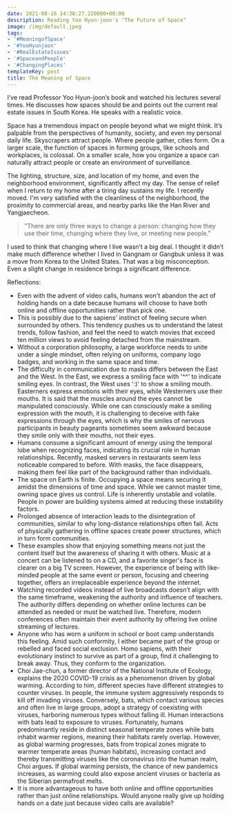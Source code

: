 ```yaml
---
date: 2021-08-16 14:38:27.220000+00:00
description: Reading Yoo Hyun-joon's "The Future of Space"
image: /img/default.jpeg
tags:
- '#MeaningofSpace'
- '#YooHyunjoon'
- '#RealEstateIssues'
- '#SpaceandPeople'
- '#ChangingPlaces'
templateKey: post
title: The Meaning of Space
---
```


I’ve read Professor Yoo Hyun-joon’s book and watched his lectures several times. He discusses how spaces should be and points out the current real estate issues in South Korea. He speaks with a realistic voice.

Space has a tremendous impact on people beyond what we might think. It’s palpable from the perspectives of humanity, society, and even my personal daily life. Skyscrapers attract people. Where people gather, cities form. On a larger scale, the function of spaces in forming groups, like schools and workplaces, is colossal. On a smaller scale, how you organize a space can naturally attract people or create an environment of surveillance.

The lighting, structure, size, and location of my home, and even the neighborhood environment, significantly affect my day. The sense of relief when I return to my home after a tiring day sustains my life. I recently moved. I'm very satisfied with the cleanliness of the neighborhood, the proximity to commercial areas, and nearby parks like the Han River and Yangjaecheon.

> "There are only three ways to change a person: changing how they use their time, changing where they live, or meeting new people."  

I used to think that changing where I live wasn’t a big deal. I thought it didn’t make much difference whether I lived in Gangnam or Gangbuk unless it was a move from Korea to the United States. That was a big misconception. Even a slight change in residence brings a significant difference.

Reflections:
* Even with the advent of video calls, humans won't abandon the act of holding hands on a date because humans will choose to have both online and offline opportunities rather than pick one.
* This is possibly due to the sapiens' instinct of feeling secure when surrounded by others. This tendency pushes us to understand the latest trends, follow fashion, and feel the need to watch movies that exceed ten million views to avoid feeling detached from the mainstream.
* Without a corporation philosophy, a large workforce needs to unite under a single mindset, often relying on uniforms, company logo badges, and working in the same space and time.
* The difficulty in communication due to masks differs between the East and the West. In the East, we express a smiling face with '^^' to indicate smiling eyes. In contrast, the West uses ':)' to show a smiling mouth. Easterners express emotions with their eyes, while Westerners use their mouths. It is said that the muscles around the eyes cannot be manipulated consciously. While one can consciously make a smiling expression with the mouth, it is challenging to deceive with fake expressions through the eyes, which is why the smiles of nervous participants in beauty pageants sometimes seem awkward because they smile only with their mouths, not their eyes.
* Humans consume a significant amount of energy using the temporal lobe when recognizing faces, indicating its crucial role in human relationships. Recently, masked servers in restaurants seem less noticeable compared to before. With masks, the face disappears, making them feel like part of the background rather than individuals.
* The space on Earth is finite. Occupying a space means securing it amidst the dimensions of time and space. While we cannot master time, owning space gives us control. Life is inherently unstable and volatile. People in power are building systems aimed at reducing these instability factors.
* Prolonged absence of interaction leads to the disintegration of communities, similar to why long-distance relationships often fail. Acts of physically gathering in offline spaces create power structures, which in turn form communities.
* These examples show that enjoying something means not just the content itself but the awareness of sharing it with others. Music at a concert can be listened to on a CD, and a favorite singer's face is clearer on a big TV screen. However, the experience of being with like-minded people at the same event or person, focusing and cheering together, offers an irreplaceable experience beyond the internet.
* Watching recorded videos instead of live broadcasts doesn’t align with the same timeframe, weakening the authority and influence of teachers. The authority differs depending on whether online lectures can be attended as needed or must be watched live. Therefore, modern conferences often maintain their event authority by offering live online streaming of lectures.
* Anyone who has worn a uniform in school or boot camp understands this feeling. Amid such conformity, I either became part of the group or rebelled and faced social exclusion. Homo sapiens, with their evolutionary instinct to survive as part of a group, find it challenging to break away. Thus, they conform to the organization.
* Choi Jae-chun, a former director of the National Institute of Ecology, explains the 2020 COVID-19 crisis as a phenomenon driven by global warming. According to him, different species have different strategies to counter viruses. In people, the immune system aggressively responds to kill off invading viruses. Conversely, bats, which contact various species and often live in large groups, adopt a strategy of coexisting with viruses, harboring numerous types without falling ill. Human interactions with bats lead to exposure to viruses. Fortunately, humans predominantly reside in distinct seasonal temperate zones while bats inhabit warmer regions, meaning their habitats rarely overlap. However, as global warming progresses, bats from tropical zones migrate to warmer temperate areas (human habitats), increasing contact and thereby transmitting viruses like the coronavirus into the human realm, Choi argues. If global warming persists, the chance of new pandemics increases, as warming could also expose ancient viruses or bacteria as the Siberian permafrost melts.
* It is more advantageous to have both online and offline opportunities rather than just online relationships. Would anyone really give up holding hands on a date just because video calls are available?
